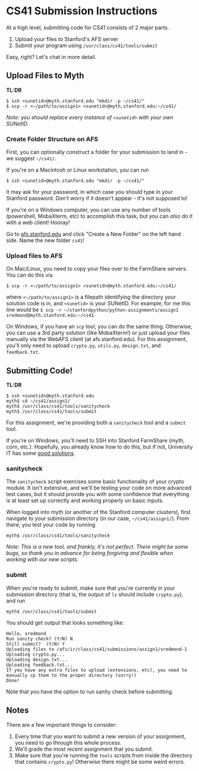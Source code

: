 # CS41 Submission Instructions

At a high level, submitting code for CS41 consists of 2 major parts.

1. Upload your files to Stanford's AFS server
2. Submit your program using `/usr/class/cs41/tools/submit`

Easy, right? Let's chat in more detail.

## Upload Files to Myth

**TL:DR**

```
$ ssh <sunetid>@myth.stanford.edu "mkdir -p ~/cs41/"
$ scp -r <~/path/to/assign1> <sunetid>@myth.stanford.edu:~/cs41/
```

*Note: you should replace every instance of `<sunetid>` with your own SUNetID.*

### Create Folder Structure on AFS

First, you can optionally construct a folder for your submission to land in - we suggest `~/cs41/`. 

If you're on a Macintosh or Linux workstation, you can run

```
$ ssh <sunetid>@myth.stanford.edu "mkdir -p ~/cs41/"
```

It may ask for your password, in which case you should type in your Stanford password. Don't worry if it doesn't appear - it's not supposed to!

If you're on a Windows computer, you can use any number of tools (powershell, MobaXterm, etc) to accomplish this task, but you can *also* do it with a web client! Hooray!

Go to [afs.stanford.edu](afs.stanford.edu) and click "Create a New Folder" on the left hand side. Name the new folder `cs41`!

### Upload files to AFS

On Mac/Linux, you need to copy your files over to the FarmShare servers. You can do this via 

```
$ scp -r <~/path/to/assign1> <sunetid>@myth.stanford.edu:~/cs41/
```

where `<~/path/to/assign1>` is a filepath identifying the directory your solution code is in, and `<sunetid>` is your SUNetID. For example, for me this line would be `$ scp -r ~/stanfordpython/python-assignments/assign1 sredmond@myth.stanford.edu:~/cs41`

On Windows, if you have an `scp` tool, you can do the same thing. Otherwise, you can use a 3rd party solution (like MobaXterm!) or just upload your files manually via the WebAFS client (at afs.stanford.edu). For this assignment, you'll only need to upload `crypto.py`, `utils.py`, `design.txt`, and `feedback.txt`.

## Submitting Code!

**TL:DR**

```
$ ssh <sunetid>@myth.stanford.edu
myth$ cd ~/cs41/assign1/
myth$ /usr/class/cs41/tools/sanitycheck
myth$ /usr/class/cs41/tools/submit
```

For this assignment, we're providing both a `sanitycheck` tool and a `submit` tool.

If you're on Windows, you'll need to SSH into Stanford FarmShare (myth, corn, etc.). Hopefully, you already know how to do this, but if not, University IT has some [good solutions](https://uit.stanford.edu/service/sharedcomputing/loggingin).

### sanitycheck

The `sanitycheck` script exercises some basic functionality of your crypto module. It isn't extensive, and we'll be testing your code on more advanced test cases, but it should provide you with some confidence that everything is at least set up correctly and working properly on basic inputs.

When logged into myth (or another of the Stanford computer clusters), first navigate to your submission directory (in our case, `~/cs41/assign1/`). From there, you test your code by running

```
myth$ /usr/class/cs41/tools/sanitycheck
```

*Note: This is a new tool, and frankly, it's not perfect. There might be some bugs, so thank you in advance for being forgiving and flexible when working with our new scripts.*

### submit

When you're ready to submit, make sure that you're currently in your submission directory (that is, the output of `ls` should include `crypto.py`), and run

```
myth$ /usr/class/cs41/tools/submit
```

You should get output that looks something like:

```
Hello, sredmond
Run sanity check? (Y/N) N
Still submit?  (Y/N) Y
Uploading files to /afs/ir/class/cs41/submissions/assign1/sredmond-1
Uploading crypto.py...
Uploading design.txt...
Uploading feedback.txt...
If you have any extra files to upload (extensions, etc), you need to manually cp them to the proper directory (sorry!)
Done!
```

Note that you have the option to run sanity check before submitting.

## Notes

There are a few important things to consider:

1. Every time that you want to submit a new version of your assignment, you need to go through this whole process.
2. We'll grade the most recent assignment that you submit.
3. Make sure that you're running the `tools` scripts from inside the directory that contains `crypto.py`! Otherwise there might be some weird errors.
